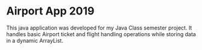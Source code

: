 # Airport App 2019

This java application was developed for my Java Class semester project. It handles basic Airport ticket and flight handling operations while storing data in a dynamic ArrayList. 
